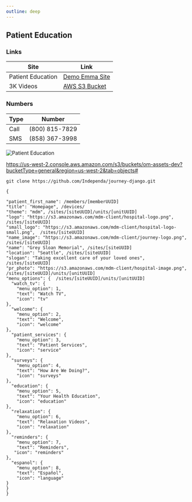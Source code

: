 ```yaml
---
outline: deep
---
```


## Patient Education

### Links

| Site | Link |
|-------------|-------------|
| Patient Education | [Demo Emma Site](https://demo-emma-admin.independa.com/#/) |
| 3K Videos | [AWS S3 Bucket](https://us-west-2.console.aws.amazon.com/s3/buckets/om-assets-dev?bucketType=general&region=us-west-2&tab=objects#)  |

### Numbers

| Type | Number |
|-------------|-------------|
| Call | (800) 815-7829 |
| SMS | (858) 367-3998 |

![Patient Education](./assets/patient-education/mdm_homepage.png)

https://us-west-2.console.aws.amazon.com/s3/buckets/om-assets-dev?bucketType=general&region=us-west-2&tab=objects#

```
git clone https://github.com/Independa/journey-django.git
```

```
{

"patient_first_name": /members/[memberUUID]
"title": "Homepage", /devices/
"theme": "mdm", /sites/[siteUUID]/units/[unitUUID] 
"logo": "https://s3.amazonaws.com/mdm-client/hospital-logo.png",  /sites/[siteUUID]
"small_logo": "https://s3.amazonaws.com/mdm-client/hospital-logo-small.png",  /sites/[siteUUID]
"name_image": "https://s3.amazonaws.com/mdm-client/journey-logo.png", /sites/[siteUUID]
"name": "Grey Sloan Memorial", /sites/[siteUUID]
"location": "Seattle", /sites/[siteUUID]
"slogan": "Taking excellent care of your loved ones", /sites/[siteUUID]
"pr_photo": "https://s3.amazonaws.com/mdm-client/hospital-image.png", /sites/[siteUUID]/units/[unitUUID]
"menu_options": {  /sites/[siteUUID]/units/[unitUUID]
  "watch_tv": {
    "menu_option": 1,
    "text": "Watch TV",
    "icon": "tv"
},
  "welcome": {
    "menu_option": 2,
    "text": "Welcome",
    "icon": "welcome"
},
  "patient_services": {
    "menu_option": 3,
    "text": "Patient Services",
    "icon": "service"
},
  "surveys": {
    "menu_option": 4,
    "text": "How Are We Doing?",
    "icon": "surveys"
},
  "education": {
    "menu_option": 5,
    "text": "Your Health Education",
    "icon": "education"
},
  "relaxation": {
    "menu_option": 6,
    "text": "Relaxation Videos",
    "icon": "relaxation"
},
  "reminders": {
    "menu_option": 7,
    "text": "Reminders",
   "icon": "reminders"
},
  "espanol": {
    "menu_option": 8,
    "text": "Español",
    "icon": "language"
}
}
}
```